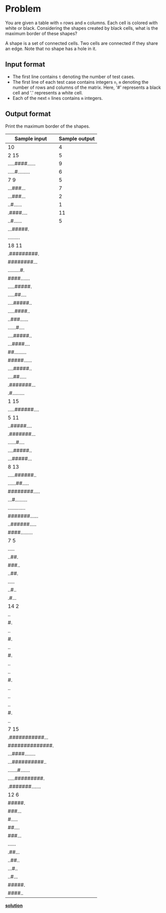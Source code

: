 # Problem
You are given a table with `n` rows and `m` columns. Each cell is colored with white or black. Considering the shapes created by black cells, what is the maximum border of these shapes?

A shape is a set of connected cells. Two cells are connected if they share an edge. Note that no shape has a hole in it.

## Input format

- The first line contains `t` denoting the number of test cases.
- The first line of each test case contains integers `n`, `m`
 denoting the number of rows and columns of the matrix. Here, '#' represents a black cell and '.' represents a white cell. 
- Each of the next `n` lines contains `m` integers.

## Output format

Print the maximum border of the shapes.

| Sample input | Sample output |
|---|---|
| 10 | 4 | 
| 2 15 | 5 | 
| .....####...... | 9 |  
| .....#......... | 6 | 
| 7 9 | 5 | 
| ...###... | 7 |  
| ...###... | 2 | 
| ..#...... | 1 | 
| .####.... | 11 | 
| ..#...... | 5 | 
| ...#####. |  | 
| ......... |  | 
| 18 11 |  | 
| .#########. | |  
| ########... | | 
| .........#. | |  
| ####....... | |  
| .....#####. | |  
| .....##.... | |  
| ....#####.. | |  
| .....####.. | |  
| ..###...... | |  
| ......#.... | |  
| ....#####.. | |  
| ...####.... | |  
| ##......... | |  
| #####...... | |  
| ....#####.. | |  
| ....##..... | |  
| .#######... | |  
| .#......... | |  
| 1 15 | | 
| .....######.... | |  
| 5 11 | | 
| ..#####.... | |  
| .#######... | |  
| ......#.... | |  
| ....#####.. | |  
| ...#####... | |  
| 8 13 | |  
| .....######.. | |  
| ......##..... | |  
| ########..... | |  
| ...#......... | |  
| ............. | |  
| #######...... | |  
| ..######..... | |  
| ####......... | |  
| 7 5 | |  
| ..... | |  
| ..##. | |  
| ###.. | |  
| ..##. | |  
| ..... | |  
| ..#.. | |  
| .#... | |  
| 14 2 | |  
| .. | |  
| #. | |  
| .. | |  
| #. | |  
| .. | |  
| #. | |  
| .. | |  
| .. | |  
| #. | |  
| .. | |  
| .. | |  
| .. | |  
| #. | |  
| .. | |  
| 7 15 | | 
| .###########... | |  
| ##############. | |  
| ...####........ | |  
| ...##########.. | |  
| .......#....... | |  
| .....#########. | |  
| .#######....... | |  
| 12 6 | | 
| #####. | | 
| ###... | |  
| #..... | |  
| ##.... | |  
| ###... | |  
| ...... | |  
| .##... | |  
| ..##.. | |  
| ...#.. | |  
| ..#... | |  
| #####. | |  
| ####.. | |  

[**solution**](maximum_borders.py)